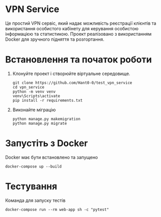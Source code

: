 # VPN Service
Це простий VPN сервіс, який надає можливість реєстрації клієнтів та використання особистого кабінету для керування особистою інформацією та статистикою. Проект реалізовано з використанням Docker для зручного підняття та розгортання.

# Встановлення та початок роботи

1. Клонуйте проект і створюйте віртуальне середовище.
    ```
    git clone https://github.com/Hant0-0/test_vpn_service
    cd vpn_service
    python -m venv venv
    venv\Scripts\activate
    pip install -r requirements.txt
   ```

2. Виконайте міграцію
    
    ```
   python manage.py makemigration
   python manage.py migrate
   ```
        
# Запустіть з Docker
Docker має бути встановлено та запущено

```
docker-compose up --build
```

# Тестування
Команда для запуску тестів
```
docker-compose run --rm web-app sh -c "pytest"
```


    
